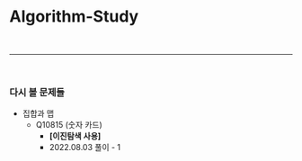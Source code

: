 # Algorithm-Study

<br><hr><br>

### 다시 볼 문제들
* 집합과 맵
  * Q10815 (숫자 카드)
    * **[이진탐색 사용]**
    * 2022.08.03 풀이 - 1
